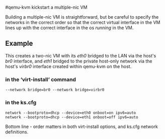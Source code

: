 #qemu-kvm kickstart a multiple-nic VM

Building a multiple-nic VM is straightforward, but be careful to specify the networks in the correct order so that the correct virtual interface in the VM lines up with the correct interface in the os *running* in the VM.


## Example

This creates a two-nic VM with its *eth0* bridged to the LAN via the host's *br0* interface, and *eth1* bridged to the private host-only network via the host's *virbr0* interface created within qemu-kvm on the host.


### in the ‘virt-install’ command

    --network bridge=br0 --network bridge=virbr0

### in the ks.cfg

    network --bootproto=dhcp --device=eth0 onboot=on ipv6=auto
    network --bootproto=dhcp --device=eth1 onboot=off ipv6=auto


Bottom line - order matters in both virt-install options, and ks.cfg network definitions.